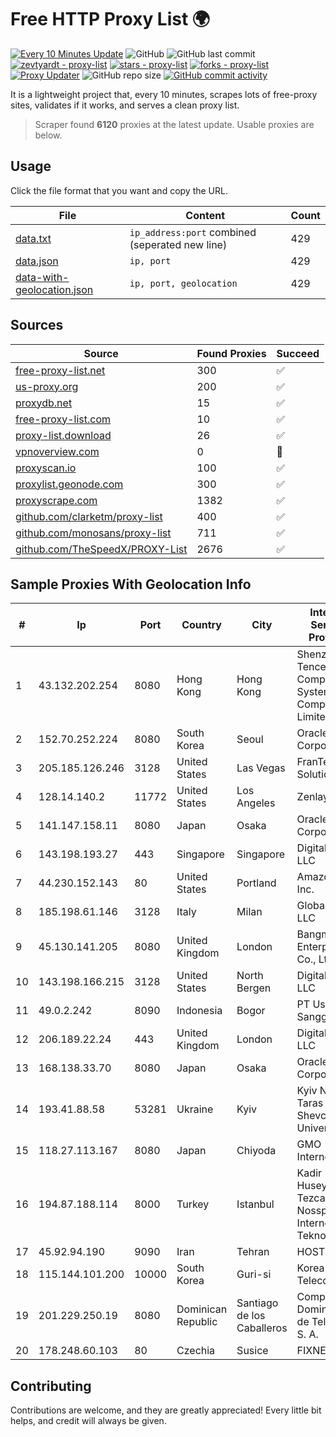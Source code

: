 
# Free HTTP Proxy List 🌍

[![Every 10 Minutes Update](https://github.com/mertguvencli/http-proxy-list/actions/workflows/main.yml/badge.svg?branch=main)](https://github.com/mertguvencli/http-proxy-list/actions/workflows/main.yml)
![GitHub](https://img.shields.io/github/license/mertguvencli/http-proxy-list)
![GitHub last commit](https://img.shields.io/github/last-commit/mertguvencli/http-proxy-list)
[![zevtyardt - proxy-list](https://img.shields.io/static/v1?label=zevtyardt&message=proxy-list&color=blue&logo=github)](https://github.com/zevtyardt/proxy-list "Go to GitHub repo")
[![stars - proxy-list](https://img.shields.io/github/stars/zevtyardt/proxy-list?style=social)](https://github.com/zevtyardt/proxy-list)
[![forks - proxy-list](https://img.shields.io/github/forks/zevtyardt/proxy-list?style=social)](https://github.com/zevtyardt/proxy-list)
[![Proxy Updater](https://github.com/zevtyardt/proxy-list/workflows/Proxy%20Updater/badge.svg)](https://github.com/zevtyardt/proxy-list/actions?query=workflow:"Proxy+Updater")
![GitHub repo size](https://img.shields.io/github/repo-size/zevtyardt/proxy-list)
[![GitHub commit activity](https://img.shields.io/github/commit-activity/m/zevtyardt/proxy-list?logo=commits)](https://github.com/zevtyardt/proxy-list/commits/main)

It is a lightweight project that, every 10 minutes, scrapes lots of free-proxy sites, validates if it works, and serves a clean proxy list.

> Scraper found **6120** proxies at the latest update. Usable proxies are below.

## Usage

Click the file format that you want and copy the URL.

|File|Content|Count|
|----|-------|-----|
|[data.txt](https://raw.githubusercontent.com/mertguvencli/http-proxy-list/main/proxy-list/data.txt)|`ip_address:port` combined (seperated new line)|429|
|[data.json](https://raw.githubusercontent.com/mertguvencli/http-proxy-list/main/proxy-list/data.json)|`ip, port`|429|
|[data-with-geolocation.json](https://raw.githubusercontent.com/mertguvencli/http-proxy-list/main/proxy-list/data-with-geolocation.json)|`ip, port, geolocation`|429|

## Sources

|Source|Found Proxies|Succeed|
|------|-------------|-------|
|[free-proxy-list.net](https://free-proxy-list.net)|300|✅|
|[us-proxy.org](https://www.us-proxy.org)|200|✅|
|[proxydb.net](http://proxydb.net)|15|✅|
|[free-proxy-list.com](https://free-proxy-list.com/?page=&port=&type%5B%5D=http&type%5B%5D=https&up_time=0&search=Search)|10|✅|
|[proxy-list.download](https://www.proxy-list.download/HTTP)|26|✅|
|[vpnoverview.com](https://vpnoverview.com/privacy/anonymous-browsing/free-proxy-servers)|0|🚫|
|[proxyscan.io](https://www.proxyscan.io)|100|✅|
|[proxylist.geonode.com](https://proxylist.geonode.com/api/proxy-list?limit=300&page=1&sort_by=lastChecked&sort_type=desc&protocols=http,https)|300|✅|
|[proxyscrape.com](https://api.proxyscrape.com/v2/?request=displayproxies&protocol=http&timeout=10000&country=all&ssl=all&anonymity=all)|1382|✅|
|[github.com/clarketm/proxy-list](https://raw.githubusercontent.com/clarketm/proxy-list/master/proxy-list-raw.txt)|400|✅|
|[github.com/monosans/proxy-list](https://raw.githubusercontent.com/monosans/proxy-list/main/proxies/http.txt)|711|✅|
|[github.com/TheSpeedX/PROXY-List](https://raw.githubusercontent.com/TheSpeedX/PROXY-List/master/http.txt)|2676|✅|


## Sample Proxies With Geolocation Info

|#|Ip|Port|Country|City|Internet Service Provider|
|-|--|----|-------|----|-------------------------|
|1|43.132.202.254|8080|Hong Kong|Hong Kong|Shenzhen Tencent Computer Systems Company Limited|
|2|152.70.252.224|8080|South Korea|Seoul|Oracle Corporation|
|3|205.185.126.246|3128|United States|Las Vegas|FranTech Solutions|
|4|128.14.140.2|11772|United States|Los Angeles|Zenlayer Inc|
|5|141.147.158.11|8080|Japan|Osaka|Oracle Corporation|
|6|143.198.193.27|443|Singapore|Singapore|DigitalOcean, LLC|
|7|44.230.152.143|80|United States|Portland|Amazon.com, Inc.|
|8|185.198.61.146|3128|Italy|Milan|Global Router LLC|
|9|45.130.141.205|8080|United Kingdom|London|Bangmod Enterprise Co., Ltd.|
|10|143.198.166.215|3128|United States|North Bergen|DigitalOcean, LLC|
|11|49.0.2.242|8090|Indonesia|Bogor|PT Usaha Adi Sanggoro|
|12|206.189.22.24|443|United Kingdom|London|DigitalOcean, LLC|
|13|168.138.33.70|8080|Japan|Osaka|Oracle Corporation|
|14|193.41.88.58|53281|Ukraine|Kyiv|Kyiv National Taras Shevchenko University|
|15|118.27.113.167|8080|Japan|Chiyoda|GMO Internet, Inc.|
|16|194.87.188.114|8000|Turkey|Istanbul|Kadir Huseyin Tezcan Nosspeed Internet Teknolojileri|
|17|45.92.94.190|9090|Iran|Tehran|HOSTIRAN|
|18|115.144.101.200|10000|South Korea|Guri-si|Korea Telecom|
|19|201.229.250.19|8080|Dominican Republic|Santiago de los Caballeros|Compañía Dominicana de Teléfonos S. A.|
|20|178.248.60.103|80|Czechia|Susice|FIXNET s.r.o.|



## Contributing

Contributions are welcome, and they are greatly appreciated! Every
little bit helps, and credit will always be given.


